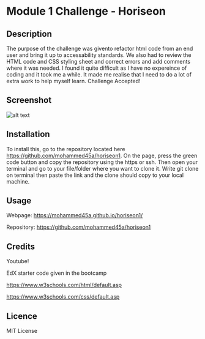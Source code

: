 # Module 1 Challenge - Horiseon

## Description
The purpose of the challenge was givento refactor html code from an end user and bring it up to accessability standards. We also had to review the HTML code and CSS styling sheet and correct errors and add comments where it was needed. I found it quite difficult as I have no expereince of coding and it took me a while. It made me realise that I need to do a lot of extra work to help myself learn. Challenge Accepted!

## Screenshot

![alt text](images/challenge1-screenshot.png)

## Installation
To install this, go to the repository located here https://github.com/mohammed45a/horiseon1. On the page, press the green code button and copy the repository using the https or ssh. Then open your terminal and go to your file/folder where you want to clone it. Write git clone on terminal then paste the link and the clone should copy to your local machine.

## Usage
Webpage: https://mohammed45a.github.io/horiseon1/

Repository: https://github.com/mohammed45a/horiseon1

## Credits
Youtube!

EdX starter code given in the bootcamp

https://www.w3schools.com/html/default.asp

https://www.w3schools.com/css/default.asp

## Licence
MIT License
